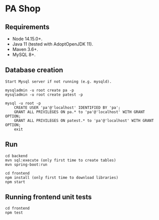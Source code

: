# PA Shop

## Requirements

- Node 14.15.0+.
- Java 11 (tested with AdoptOpenJDK 11).
- Maven 3.6+.
- MySQL 8+.

## Database creation

```
Start Mysql server if not running (e.g. mysqld).

mysqladmin -u root create pa -p
mysqladmin -u root create patest -p

mysql -u root -p
    CREATE USER 'pa'@'localhost' IDENTIFIED BY 'pa';
    GRANT ALL PRIVILEGES ON pa.* to 'pa'@'localhost' WITH GRANT OPTION;
    GRANT ALL PRIVILEGES ON patest.* to 'pa'@'localhost' WITH GRANT OPTION;
    exit
```

## Run

```
cd backend
mvn sql:execute (only first time to create tables)
mvn spring-boot:run

cd frontend
npm install (only first time to download libraries)
npm start
```

## Running frontend unit tests

```
cd frontend
npm test
```

